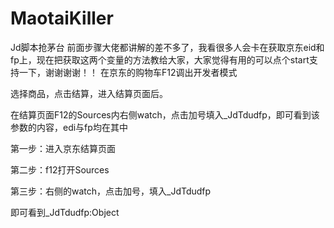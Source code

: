 # MaotaiKiller
Jd脚本抢茅台
前面步骤大佬都讲解的差不多了，我看很多人会卡在获取京东eid和fp上，现在把获取这两个变量的方法教给大家，大家觉得有用的可以点个start支持一下，谢谢谢谢！！
在京东的购物车F12调出开发者模式

选择商品，点击结算，进入结算页面后。

在结算页面F12的Sources内右侧watch，点击加号填入_JdTdudfp，即可看到该参数的内容，edi与fp均在其中

第一步：进入京东结算页面

第二步：f12打开Sources

第三步：右侧的watch，点击加号，填入_JdTdudfp

即可看到_JdTdudfp:Object

